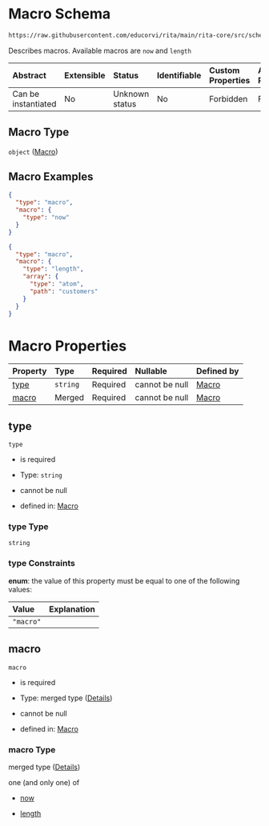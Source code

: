 # Macro Schema

```txt
https://raw.githubusercontent.com/educorvi/rita/main/rita-core/src/schema/macro.json
```

Describes macros. Available macros are `now` and `length`

| Abstract            | Extensible | Status         | Identifiable | Custom Properties | Additional Properties | Access Restrictions | Defined In                                                       |
| :------------------ | :--------- | :------------- | :----------- | :---------------- | :-------------------- | :------------------ | :--------------------------------------------------------------- |
| Can be instantiated | No         | Unknown status | No           | Forbidden         | Forbidden             | none                | [macro.json](../../src/schema/macro.json "open original schema") |

## Macro Type

`object` ([Macro](macro.md))

## Macro Examples

```json
{
  "type": "macro",
  "macro": {
    "type": "now"
  }
}
```

```json
{
  "type": "macro",
  "macro": {
    "type": "length",
    "array": {
      "type": "atom",
      "path": "customers"
    }
  }
}
```

# Macro Properties

| Property        | Type     | Required | Nullable       | Defined by                                                                                                                                  |
| :-------------- | :------- | :------- | :------------- | :------------------------------------------------------------------------------------------------------------------------------------------ |
| [type](#type)   | `string` | Required | cannot be null | [Macro](macro-properties-type.md "https://raw.githubusercontent.com/educorvi/rita/main/rita-core/src/schema/macro.json#/properties/type")   |
| [macro](#macro) | Merged   | Required | cannot be null | [Macro](macro-properties-macro.md "https://raw.githubusercontent.com/educorvi/rita/main/rita-core/src/schema/macro.json#/properties/macro") |

## type



`type`

* is required

* Type: `string`

* cannot be null

* defined in: [Macro](macro-properties-type.md "https://raw.githubusercontent.com/educorvi/rita/main/rita-core/src/schema/macro.json#/properties/type")

### type Type

`string`

### type Constraints

**enum**: the value of this property must be equal to one of the following values:

| Value     | Explanation |
| :-------- | :---------- |
| `"macro"` |             |

## macro



`macro`

* is required

* Type: merged type ([Details](macro-properties-macro.md))

* cannot be null

* defined in: [Macro](macro-properties-macro.md "https://raw.githubusercontent.com/educorvi/rita/main/rita-core/src/schema/macro.json#/properties/macro")

### macro Type

merged type ([Details](macro-properties-macro.md))

one (and only one) of

* [now](macro-properties-macro-oneof-now.md "check type definition")

* [length](macro-properties-macro-oneof-length.md "check type definition")
